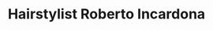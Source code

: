---
title: "Hairstylist Roberto Incardona"
url: /darmstadt/hairstylist-roberto-incardona/
shop: Friseur
---